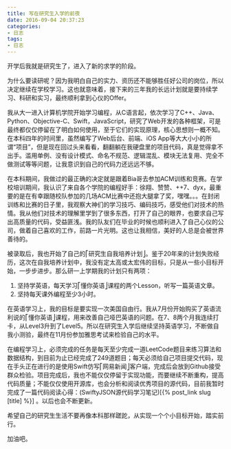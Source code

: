 ```yaml
---
title: 写在研究生入学的前夜
date: 2016-09-04 20:37:23
categories: 
- 日志
tags:
- 日志
---
```


开学后我就是研究生了，进入了新的求学的阶段。

为什么要读研呢？因为我明白自己的实力、资历还不能够胜任好公司的岗位，所以决定继续在学校学习。这也就意味着，接下来的三年我的长远计划就是要持续学习、科研和实习，最终顺利拿到心仪的Offer。

我从大一进入计算机学院开始学习编程，从C语言起，依次学习了C++、Java、Python、Objective-C、Swift，JavaScript，研究了Web开发的各种框架，可是最终都仅仅停留在了明白如何使用，至于它们的实现原理，核心思想则一概不知。在本科四年的时间里，虽然编写了Web后台、前端、iOS App等大大小小的所谓“项目”，但是现在回过头来看看，翻翻躺在我硬盘里的项目代码，真是觉得拿不出手。滥用单例、没有设计模式、命名不规范、逻辑混乱、模块无法复用、完全不做测试等等问题，让我意识到自己的代码力还远远不够。

在本科期间，我做过的最正确的决定就是跟着Bia哥去参加ACM训练和竞赛。在学校培训期间，我认识了来自各个学院的编程好手：徐翔、赞赞、++7、dyx，最重要的是在有幸跟随校队参加的几场ACM比赛中还抱大腿拿了奖，嘿嘿。。。在封闭训练和比赛的日子里，我观察大神们的学习技巧、编码技巧，感受他们对技术的热情。我从他们对技术的理解里学到了很多东西，打开了自己的眼界，也要求自己写出高质量的代码，受益匪浅。我的队友们在毕业的时候也顺利进入了自己心仪的公司，做着自己喜欢的工作，前路一片光明。这也让我相信，美好的人总是会被世界善待的。

被录取后，我也开始了自己的⎡研究生自我培养计划⎦。鉴于20年来的计划失败经历，这次在自我培养计划中，我没有定太高或太宏伟的目标，只是从一些小目标开始，一步步进步。那么研一上学期我的计划只有两项：

1. 坚持学英语，每天学习⎡懂你英语⎦课程的两个Lesson，听写一篇英语文章。
2. 坚持每天课外编程至少3小时。

在英语学习上，我的目标是要实现一次美国自由行。我从7月份开始购买了英语流利说的⎡懂你英语⎦课程，用来改善自己哑巴英语的问题。在7、8两个月我连续打卡，从Level3升到了Level5。所以在研究生入学后继续坚持英语学习，不断做自我小测验，最终在11月份参加雅思考试来检验自己的水平。

在编程学习上，必须完成的任务是每天至少完成一道LeetCode题目来练习算法和数据结构，到目前为止已经完成了249道题目；每天必须给自己项目提交代码，现在手头正在进行的是使用Swift仿写⎡网易新闻⎦客户端，完成后会放到Github接受群众检验。项目完成后，我也不能仅仅停留于实现功能，而要继续不断重构，提高代码质量；不能仅仅使用开源库，也会分析和阅读优秀项目的源代码，目前我暂时完成了一篇代码阅读心得：(SwiftyJSON源代码学习笔记)[{% post_link slug [title] %}] 。以后也会不断更新。

希望自己的研究生生活不要再像本科那样蹉跎，从实现一个个小目标开始，踏实前行。

加油吧。





